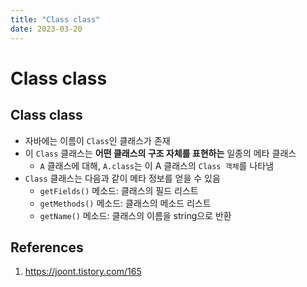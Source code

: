 ```yaml
---
title: "Class class"
date: 2023-03-20
---
```


# Class class

## Class class

- 자바에는 이름이 `Class`인 클래스가 존재
- 이 `Class` 클래스는 **어떤 클래스의 구조 자체를 표현하는** 일종의 메타 클래스
  - `A` 클래스에 대해, `A.class`는 이 A 클래스의 `Class 객체`를 나타냄
- `Class` 클래스는 다음과 같이 메타 정보를 얻을 수 있음
  - `getFields()` 메소드: 클래스의 필드 리스트
  - `getMethods()` 메소드: 클래스의 메소드 리스트
  - `getName()` 메소드: 클래스의 이름을 string으로 반환

## References

1. https://joont.tistory.com/165
